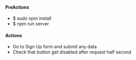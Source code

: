 <h4>PreActions</h4>
<ul>
	<li>$ sudo npm install</li>
	<li>$ npm run server</li>
</ul>

<h4>Actions</h4>
<ul>
	<li>Go to Sign Up form and submit any data</li>
	<li>Check that button get disabled after request half second</li>
</ul>
